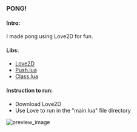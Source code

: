 ### PONG!

#### Intro:

I made pong using Love2D for fun.

#### Libs:

* [Love2D](https://love2d.org/)
* [Push.lua](https://github.com/Ulydev/push/blob/master/push.lua)
* [Class.lua](https://github.com/vrld/hump/blob/master/class.lua)

#### Instruction to run: 

* Download Love2D
* Use Love to run in the "main.lua" file directory  


![preview_image](https://i.imgur.com/pnIPedU.gif)